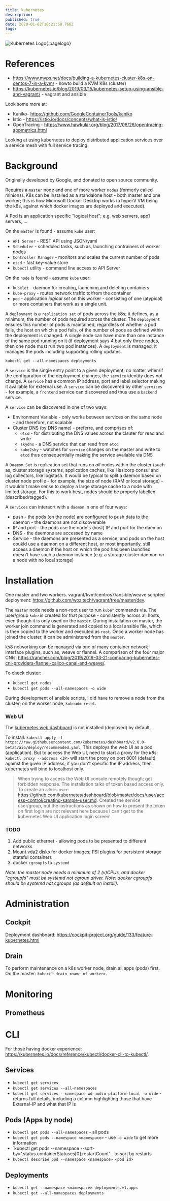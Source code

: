 ```yaml
---
title: kubernetes
description: 
published: true
date: 2020-01-02T10:21:58.766Z
tags: 
---
```


![Kubernetes Logo](/uploads/logos/kubernetes-logo.png "kubernetes Logo"){.pagelogo}
<!-- TITLE: kubernetes -->
<!-- SUBTITLE: The De Facto App Hosting Platform -->
# References
* https://www.mvps.net/docs/building-a-kubernetes-cluster-k8s-on-centos-7-in-a-kvm/ - howto build a KVM K8s (cluster)
* https://kubernetes.io/blog/2019/03/15/kubernetes-setup-using-ansible-and-vagrant/ - vagrant and ansible

Look some more at:
* Kaniko- https://github.com/GoogleContainerTools/kaniko
* Istio - https://istio.io/docs/concepts/what-is-istio/
* OpenTracing - https://www.hawkular.org/blog/2017/06/26/opentracing-appmetrics.html

Looking at using kubernetes to deploy distributed application services over a service mesh with full service tracing.

# Background
Originally developed by Google, and donated to open source community.

Requires a `master` node and one of more worker `nodes` (formerly called minions). K8s can be installed as a standalone host - both master and one worker; this is how Microsoft Docker Desktop works (a hyperV VM being the k8s, against which docker images are deployed and executed).

A Pod is an application specific "logical host"; e.g. web servers, app1 servers, ...

On the `master` is found - assume `kube` user:
* `API Server` - REST API using JSON/yaml
* `Scheduler` - scheduled tasks, such as, launching contrainers of worker nodes
* `Controller Manager` - monitors and scales the current number of pods 
* `etcd` - fast key-value store
* `kubectl` utility - command line access to API Server


On the `node` is found - assume `kube` user:
* `kubelet` - daemon for creating, launching and deleting containers
* `kube-proxy` - routes network traffic to/from the container
* `pod` - application _logical set_ on this worker - consisting of one (atypical) or more containers that work as a single unit.

A `deployment` is a `replication set` of pods across the k8s; it defines, as a minimum, the number of pods required across the cluster. The `deployment` ensures this number of pods is maintained, regardless of whether a pod fails, the host on which a pod fails, of the number of pods as defined within the deployment is changed. A single node can have more than one instance of the same pod running on it (if deployment says 4 but only three nodes, then one node must run two pod instances). A `deployment` is managed; it manages the pods including supporting rolling updates. 

`kubectl get --all-namespaces deployments`

A `service` is the single entry point to a given deployment; no matter when/if the configuration of the deployment changes, the `service` identity does not change. A `service` has a common IP address, port and label selector making it available for external use. A `service` can be discovered by other `services` - for example, a `frontend` service can discovered and thus use a `backend` service.

A `service` can be discovered in one of two ways:
* Environment Variable - only works between services on the same node - and therefore, not scalable
* Cluster DNS (by DNS name) - preferre, and comprises of:
	* `etcd` - for distributing the DNS values across the clsuter for read and write
	* `skydns` - a DNS service that can read from `etcd`
	* `kube2sky` - watches for `service` changes on the master and write to `etcd` thus consequentially making the service available via DNS

A `Daemon Set` is replication set that runs on _all_ nodes within the cluster (such as, cluster storage systems, application caches, like Hasicorp consul and log collectors, like logstash. It would be typical to split a daemon based on cluster  node profile - for example, the size of node (RAM or local storage) - it wouldn't make sense to deploy a large storage cache to a node with limited storage. For this to work best, nodes should be properly labelled (described/tagged).

A `services` can interacrt with a `daemon` in one of four ways:
* push - the pods (on the node) are configured to push data to the daemon - the daemons are not discoverable
* IP and port - the pods use the node's (host) IP and port for the daemon
* DNS - the daemons are accessed by name
* Service - the daemons are presented as a service, and pods on the host coukld use a daemon on a different host, or most importantly, still access a daemon if the host on which the pod has been launched doesn't have such a daemon instance (e.g. a storage cluster daemon on a node with no local storage)

# Installation
One master and two workers. vagrant/kvm/centros7/ansible/weave scripted deployment: https://github.com/wozitech/vagrant/tree/master/dev.

The `master` node needs a non-root user to run `kube*` commands via. The user/group `kube` is created for that purpose - consistently across all hosts, even though it is only used on the `master`. During installation on master, the worker join command is generated and copied to a local ansible file, which is then copied to the worker and executed as `root`. Once a worker node has joined the cluster, it can be administered from the `master`.

ks8 networking can be managed via one of many container network interface plugins, such as, weave or flannel. A comparison of the four major CNIs: https://rancher.com/blog/2019/2019-03-21-comparing-kubernetes-cni-providers-flannel-calico-canal-and-weave/.

To check cluster:
* `kubectl get nodes`
* `kubectl get pods --all-namespaces -o wide`

During development of ansible scripts, I did have to remove a node from the cluster; on the worker node, `kubeadm reset`.

### Web UI
The [kubernetes web dashboard](https://kubernetes.io/docs/tasks/access-application-cluster/web-ui-dashboard/) is not installed (deployed) by default.

To install: `kubectl apply -f https://raw.githubusercontent.com/kubernetes/dashboard/v2.0.0-beta4/aio/deploy/recommended.yaml`. This deploys the web UI as a pod (application). But to access the Web UI, need to start a proxy for the _k8s_: `kubectl proxy --address <IP>` will start the proxy on port 8001 (default) against the given IP address; if you don't specific the IP address, then kubernetes will bind to localhost only.

> When trying to access the Web UI console remotely though; get forbidden response. The installation talks of token based access only. To create an `admin-user`: https://github.com/kubernetes/dashboard/blob/master/docs/user/access-control/creating-sample-user.md. Created the service user/group, but the instructions as shown on how to present the token on first login are not relevant here because I can't get to the kubernetes Web UI application login screen!

### TODO
1. Add public ethernet - allowing pods to be presented to different networks
2. Mount vda2 disks for docker images; PSI plugins for persistent storage stateful containers
3. docker `cgroupfs` to `systemd`

_Note: the master node needs a  minimum of 2 (v)CPUs, and docker "cgroupfs" must be systemd not cgroup driver._
_Note: docker cgroupfs should be systemd not cgroups (as default on install)._

# Administration
## Cockpit
Deployment dashboard: https://cockpit-project.org/guide/133/feature-kubernetes.html

## Drain
To perform maintenance on a k8s worker node, drain all apps (pods) first. On the master: `kubectl drain <name of worker>`.

# Monitoring
## Prometheus

# CLI
For those having docker experience: https://kubernetes.io/docs/reference/kubectl/docker-cli-to-kubectl/.

## Services
* `kubectl get services`
* `kubectl get services --all-namespaces`
* `kubectl get services --namespace wd-audio-platform-local -o wide` - returns full details, including a column highlighting those that have External-IP and what that IP is

## Pods (Apps by node)
* `kubectl get pods --all-namespaces` - all pods
* `kubectl get pods --namespace <namespace>` - use `-o wide` to get more information
* `kubectl get pods --namespace <namespace> --sort-by='.status.containerStatuses[0].restartCount' - to sort by restarts
* `kubectl describe pod --namespace <namespace> <pod id>`

## Deployments
* `kubectl get --namespace <namespace> deployments.v1.apps`
* `kubectl get --all-namespaces deployments`
